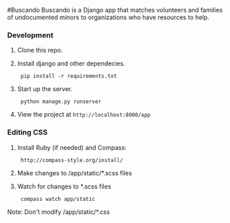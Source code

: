 #Buscando
Buscando is a Django app that matches volunteers and families of undocumented minors to organizations who have resources to help.

### Development

1. Clone this repo.

2. Install django and other dependecies.

        pip install -r requirements.txt

3. Start up the server.
    
        python manage.py runserver

4. View the project at `http://localhost:8000/app`

### Editing CSS

1. Install Ruby (if needed) and Compass:

        http://compass-style.org/install/

2. Make changes to /app/static/*.scss files

3. Watch for changes to *.scss files

        compass watch app/static

Note: Don't modify /app/static/*.css
